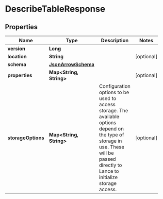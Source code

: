 

# DescribeTableResponse


## Properties

| Name | Type | Description | Notes |
|------------ | ------------- | ------------- | -------------|
|**version** | **Long** |  |  |
|**location** | **String** |  |  [optional] |
|**schema** | [**JsonArrowSchema**](JsonArrowSchema.md) |  |  |
|**properties** | **Map&lt;String, String&gt;** |  |  [optional] |
|**storageOptions** | **Map&lt;String, String&gt;** | Configuration options to be used to access storage. The available options depend on the type of storage in use. These will be passed directly to Lance to initialize storage access.  |  [optional] |



